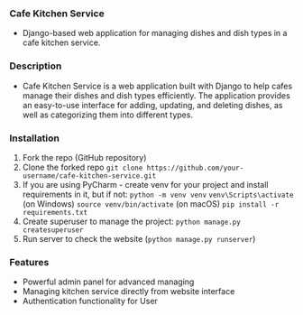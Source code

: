 ### Cafe Kitchen Service
 - Django-based web application for managing dishes and dish types in a cafe kitchen service.

### Description
- Cafe Kitchen Service is a web application built with Django to help cafes manage their dishes and dish types efficiently. The application provides an easy-to-use interface for adding, updating, and deleting dishes, as well as categorizing them into different types.

### Installation
1. Fork the repo (GitHub repository)
2. Clone the forked repo
`git clone https://github.com/your-username/cafe-kitchen-service.git`
3. If you are using PyCharm - create venv for your project and install requirements in it, but if not:
`python -m venv venv`
`venv\Scripts\activate` (on Windows)
`source venv/bin/activate` (on macOS)
`pip install -r requirements.txt`
4. Create superuser to manage the project:
`python manage.py createsuperuser`
5. Run server to check the website (`python manage.py runserver`)


### Features
- Powerful admin panel for advanced managing
- Managing kitchen service directly from website interface
- Authentication functionality for User
